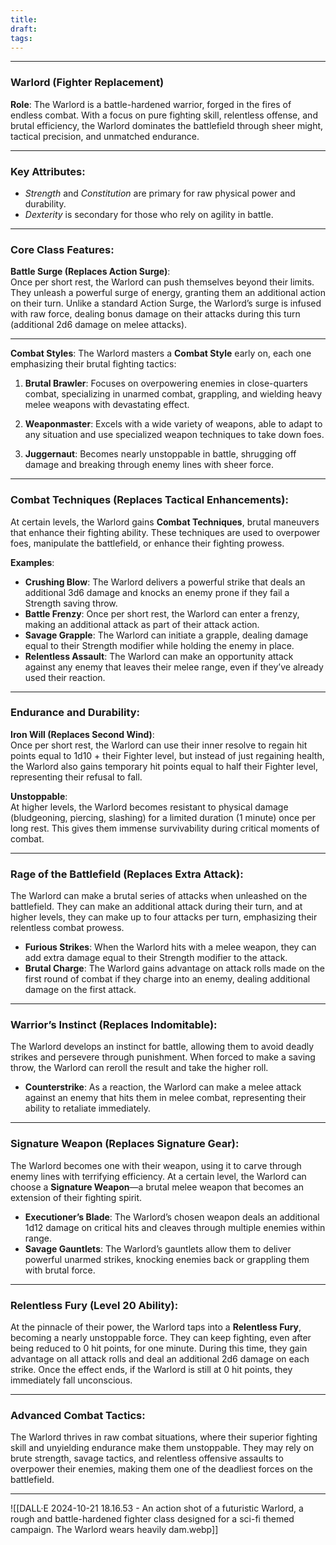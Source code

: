 ```yaml
---
title: 
draft: 
tags:
---
```



---

### **Warlord (Fighter Replacement)**

**Role**: The Warlord is a battle-hardened warrior, forged in the fires of endless combat. With a focus on pure fighting skill, relentless offense, and brutal efficiency, the Warlord dominates the battlefield through sheer might, tactical precision, and unmatched endurance.

---

### **Key Attributes**:

- *Strength* and *Constitution* are primary for raw physical power and durability.
- *Dexterity* is secondary for those who rely on agility in battle.

---

### **Core Class Features**:

**Battle Surge (Replaces Action Surge)**:  
Once per short rest, the Warlord can push themselves beyond their limits. They unleash a powerful surge of energy, granting them an additional action on their turn. Unlike a standard Action Surge, the Warlord’s surge is infused with raw force, dealing bonus damage on their attacks during this turn (additional 2d6 damage on melee attacks).

---

**Combat Styles**:
The Warlord masters a **Combat Style** early on, each one emphasizing their brutal fighting tactics:

1. **Brutal Brawler**: Focuses on overpowering enemies in close-quarters combat, specializing in unarmed combat, grappling, and wielding heavy melee weapons with devastating effect.
   
2. **Weaponmaster**: Excels with a wide variety of weapons, able to adapt to any situation and use specialized weapon techniques to take down foes.

3. **Juggernaut**: Becomes nearly unstoppable in battle, shrugging off damage and breaking through enemy lines with sheer force.

---

### **Combat Techniques (Replaces Tactical Enhancements)**:
At certain levels, the Warlord gains **Combat Techniques**, brutal maneuvers that enhance their fighting ability. These techniques are used to overpower foes, manipulate the battlefield, or enhance their fighting prowess.

**Examples**:
- **Crushing Blow**: The Warlord delivers a powerful strike that deals an additional 3d6 damage and knocks an enemy prone if they fail a Strength saving throw.
- **Battle Frenzy**: Once per short rest, the Warlord can enter a frenzy, making an additional attack as part of their attack action.
- **Savage Grapple**: The Warlord can initiate a grapple, dealing damage equal to their Strength modifier while holding the enemy in place.
- **Relentless Assault**: The Warlord can make an opportunity attack against any enemy that leaves their melee range, even if they’ve already used their reaction.

---

### **Endurance and Durability**:

**Iron Will (Replaces Second Wind)**:  
Once per short rest, the Warlord can use their inner resolve to regain hit points equal to 1d10 + their Fighter level, but instead of just regaining health, the Warlord also gains temporary hit points equal to half their Fighter level, representing their refusal to fall.

**Unstoppable**:  
At higher levels, the Warlord becomes resistant to physical damage (bludgeoning, piercing, slashing) for a limited duration (1 minute) once per long rest. This gives them immense survivability during critical moments of combat.

---

### **Rage of the Battlefield (Replaces Extra Attack)**:
The Warlord can make a brutal series of attacks when unleashed on the battlefield. They can make an additional attack during their turn, and at higher levels, they can make up to four attacks per turn, emphasizing their relentless combat prowess.

- **Furious Strikes**: When the Warlord hits with a melee weapon, they can add extra damage equal to their Strength modifier to the attack.
- **Brutal Charge**: The Warlord gains advantage on attack rolls made on the first round of combat if they charge into an enemy, dealing additional damage on the first attack.

---

### **Warrior’s Instinct (Replaces Indomitable)**:  
The Warlord develops an instinct for battle, allowing them to avoid deadly strikes and persevere through punishment. When forced to make a saving throw, the Warlord can reroll the result and take the higher roll.

- **Counterstrike**: As a reaction, the Warlord can make a melee attack against an enemy that hits them in melee combat, representing their ability to retaliate immediately.

---

### **Signature Weapon (Replaces Signature Gear)**:
The Warlord becomes one with their weapon, using it to carve through enemy lines with terrifying efficiency. At a certain level, the Warlord can choose a **Signature Weapon**—a brutal melee weapon that becomes an extension of their fighting spirit.

- **Executioner’s Blade**: The Warlord’s chosen weapon deals an additional 1d12 damage on critical hits and cleaves through multiple enemies within range.
- **Savage Gauntlets**: The Warlord’s gauntlets allow them to deliver powerful unarmed strikes, knocking enemies back or grappling them with brutal force.
  
---

### **Relentless Fury (Level 20 Ability)**:
At the pinnacle of their power, the Warlord taps into a **Relentless Fury**, becoming a nearly unstoppable force. They can keep fighting, even after being reduced to 0 hit points, for one minute. During this time, they gain advantage on all attack rolls and deal an additional 2d6 damage on each strike. Once the effect ends, if the Warlord is still at 0 hit points, they immediately fall unconscious.

---

### **Advanced Combat Tactics**:

The Warlord thrives in raw combat situations, where their superior fighting skill and unyielding endurance make them unstoppable. They may rely on brute strength, savage tactics, and relentless offensive assaults to overpower their enemies, making them one of the deadliest forces on the battlefield.

---
![[DALL·E 2024-10-21 18.16.53 - An action shot of a futuristic Warlord, a rough and battle-hardened fighter class designed for a sci-fi themed campaign. The Warlord wears heavily dam.webp]]